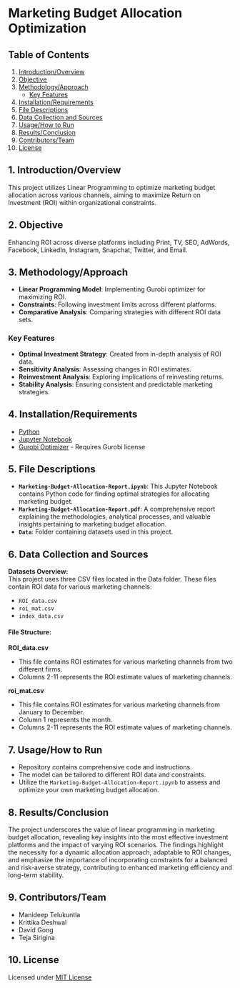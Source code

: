 # Marketing Budget Allocation Optimization

## Table of Contents
1. [Introduction/Overview](#1-introductionoverview)
2. [Objective](#2-objective)
3. [Methodology/Approach](#3-methodologyapproach)
   - [Key Features](#key-features)
4. [Installation/Requirements](#4-installationrequirements)
5. [File Descriptions](#5-file-descriptions)
6. [Data Collection and Sources](#6-data-collection-and-sources)
7. [Usage/How to Run](#7-usagehow-to-run)
8. [Results/Conclusion](#8-resultsconclusion)
9. [Contributors/Team](#9-contributorsteam)
10. [License](#10-license)

## 1. Introduction/Overview
This project utilizes Linear Programming to optimize marketing budget allocation across various channels, aiming to maximize Return on Investment (ROI) within organizational constraints.

## 2. Objective
Enhancing ROI across diverse platforms including Print, TV, SEO, AdWords, Facebook, LinkedIn, Instagram, Snapchat, Twitter, and Email.

## 3. Methodology/Approach
- **Linear Programming Model**: Implementing Gurobi optimizer for maximizing ROI.
- **Constraints**: Following investment limits across different platforms.
- **Comparative Analysis**: Comparing strategies with different ROI data sets.

### Key Features
- **Optimal Investment Strategy**: Created from in-depth analysis of ROI data.
- **Sensitivity Analysis**: Assessing changes in ROI estimates.
- **Reinvestment Analysis**: Exploring implications of reinvesting returns.
- **Stability Analysis**: Ensuring consistent and predictable marketing strategies.

## 4. Installation/Requirements
- [Python](https://www.python.org/downloads/)
- [Jupyter Notebook](https://jupyter.org/install)
- [Gurobi Optimizer](https://www.gurobi.com/downloads/) - Requires Gurobi license

## 5. File Descriptions
- **`Marketing-Budget-Allocation-Report.ipynb`**: This Jupyter Notebook contains Python code for finding optimal strategies for allocating marketing budget.
- **`Marketing-Budget-Allocation-Report.pdf`**: A comprehensive report explaining the methodologies, analytical processes, and valuable insights pertaining to marketing budget allocation.
- **`Data`**: Folder containing datasets used in this project.

## 6. Data Collection and Sources

**Datasets Overview:**  
This project uses three CSV files located in the Data folder. These files contain ROI data for various marketing channels:

- `ROI_data.csv`
- `roi_mat.csv`
- `index_data.csv`

#### File Structure:
**ROI_data.csv**
- This file contains ROI estimates for various marketing channels from two different firms.
- Columns 2-11 represents the ROI estimate values of marketing channels.

**roi_mat.csv**
- This file contains ROI estimates for various marketing channels from January to December.
- Column 1 represents the month.
- Columns 2-11 represents the ROI estimate values of marketing channels.

## 7. Usage/How to Run
- Repository contains comprehensive code and instructions.
- The model can be tailored to different ROI data and constraints.
- Utilize the `Marketing-Budget-Allocation-Report.ipynb` to assess and optimize your own marketing budget allocation.

## 8. Results/Conclusion
The project underscores the value of linear programming in marketing budget allocation, revealing key insights into the most effective investment platforms and the impact of varying ROI scenarios. The findings highlight the necessity for a dynamic allocation approach, adaptable to ROI changes, and emphasize the importance of incorporating constraints for a balanced and risk-averse strategy, contributing to enhanced marketing efficiency and long-term stability.

## 9. Contributors/Team
- Manideep Telukuntla
- Krittika Deshwal
- David Gong
- Teja Sirigina

## 10. License
Licensed under [MIT License](https://github.com/ManideepTelukuntla/InvestigateTMDBMovieData/blob/master/LICENSE)

